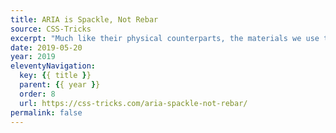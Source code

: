 ```yaml
---
title: ARIA is Spackle, Not Rebar
source: CSS-Tricks
excerpt: "Much like their physical counterparts, the materials we use to build websites have purpose. To use them without understanding their strengths and limitations is irresponsible"
date: 2019-05-20
year: 2019
eleventyNavigation:
  key: {{ title }}
  parent: {{ year }}
  order: 8
  url: https://css-tricks.com/aria-spackle-not-rebar/
permalink: false
---
```

